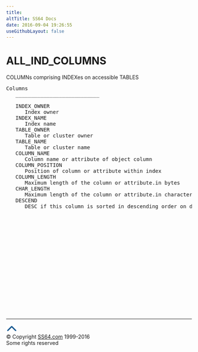 ```yaml
---
title:
altTitle: SS64 Docs
date: 2016-09-04 19:26:55
useGithubLayout: false
---
```

<!-- #BeginLibraryItem "/Library/head_orad.lbi" --><!-- #EndLibraryItem --><h1>ALL_IND_COLUMNS </h1><p> COLUMNs comprising INDEXes on accessible TABLES </p> 
 
<pre>Columns
   ___________________________
 
   INDEX_OWNER
      Index owner
   INDEX_NAME
      Index name
   TABLE_OWNER
      Table or cluster owner
   TABLE_NAME
      Table or cluster name
   COLUMN_NAME
      Column name or attribute of object column
   COLUMN_POSITION
      Position of column or attribute within index
   COLUMN_LENGTH
      Maximum length of the column or attribute.in bytes
   CHAR_LENGTH
      Maximum length of the column or attribute.in characters
   DESCEND
      DESC if this column is sorted in descending order on disk,otherwise ASC

</pre><!-- #BeginLibraryItem "/Library/foot_orad.lbi" --><p><script async="" src="//pagead2.googlesyndication.com/pagead/js/adsbygoogle.js"></script>
<!-- oracle-footer -->
<ins class="adsbygoogle" style="display:inline-block;width:300px;height:250px" data-ad-client="ca-pub-6140977852749469" data-ad-slot="4275490898"></ins>
<script>
(adsbygoogle = window.adsbygoogle || []).push({});
</script></p>
<hr>
<div id="bl" class="footer"><a href="#"><img src="../images/top.png" width="30" height="22" alt="Back to the Top"></a></div>
<div id="br" class="footer, tagline">© Copyright <a href="http://ss64.com/">SS64.com</a> 1999-2016<br>
Some rights reserved</div>
<!-- #EndLibraryItem -->

